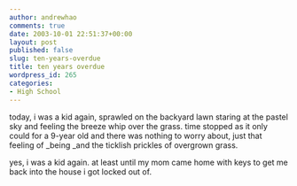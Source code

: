 ```yaml
---
author: andrewhao
comments: true
date: 2003-10-01 22:51:37+00:00
layout: post
published: false
slug: ten-years-overdue
title: ten years overdue
wordpress_id: 265
categories:
- High School
---
```


today, i was a kid again, sprawled on the backyard lawn staring at the pastel sky and feeling the breeze whip over the grass. time stopped as it only could for a 9-year old and there was nothing to worry about, just that feeling of _being _and the ticklish prickles of overgrown grass.

yes, i was a kid again. at least until my mom came home with keys to get me back into the house i got locked out of.

